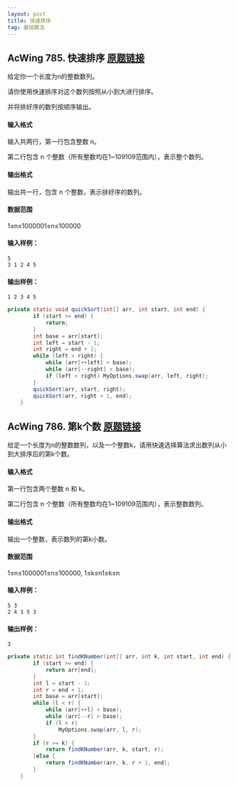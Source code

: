 ```yaml
---
layout: post
title: 快速排序
tag: 基础算法
---
```


## AcWing 785. 快速排序   [原题链接](https://www.acwing.com/problem/content/787/)

给定你一个长度为n的整数数列。

请你使用快速排序对这个数列按照从小到大进行排序。

并将排好序的数列按顺序输出。

#### 输入格式

输入共两行，第一行包含整数 n。

第二行包含 n 个整数（所有整数均在1~109109范围内），表示整个数列。

#### 输出格式

输出共一行，包含 n 个整数，表示排好序的数列。

#### 数据范围

1≤n≤1000001≤n≤100000

#### 输入样例：

```
5
3 1 2 4 5
```

#### 输出样例：

```
1 2 3 4 5
```

```java
private static void quickSort(int[] arr, int start, int end) {
        if (start >= end) {
            return;
        }
        int base = arr[start];
        int left = start - 1;
        int right = end + 1;
        while (left < right) {
            while (arr[++left] < base);
            while (arr[--right] > base);
            if (left < right) MyOptions.swap(arr, left, right);
        }
        quickSort(arr, start, right);
        quickSort(arr, right + 1, end);
    }
```

## AcWing 786. 第k个数   [原题链接](https://www.acwing.com/problem/content/788/)

给定一个长度为n的整数数列，以及一个整数k，请用快速选择算法求出数列从小到大排序后的第k个数。

#### 输入格式

第一行包含两个整数 n 和 k。

第二行包含 n 个整数（所有整数均在1~109109范围内），表示整数数列。

#### 输出格式

输出一个整数，表示数列的第k小数。

#### 数据范围

1≤n≤1000001≤n≤100000,
1≤k≤n1≤k≤n

#### 输入样例：

```
5 3
2 4 1 5 3
```

#### 输出样例：

```
3
```

```java
private static int findKNumber(int[] arr, int k, int start, int end) {
        if (start >= end) {
            return arr[end];
        }
        int l = start - 1;
        int r = end + 1;
        int base = arr[start];
        while (l < r) {
            while (arr[++l] < base);
            while (arr[--r] > base);
            if (l < r)
                MyOptions.swap(arr, l, r);
        }
        if (r >= k) {
            return findKNumber(arr, k, start, r);
        }else {
            return findKNumber(arr, k, r + 1, end);
        }
    }
```

